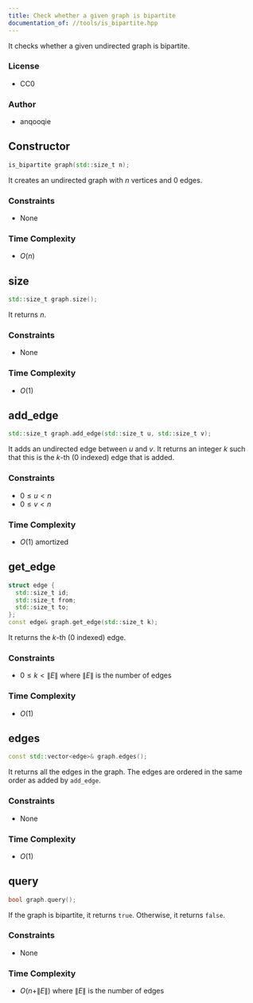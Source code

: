 ```yaml
---
title: Check whether a given graph is bipartite
documentation_of: //tools/is_bipartite.hpp
---
```


It checks whether a given undirected graph is bipartite.

### License
- CC0

### Author
- anqooqie

## Constructor
```cpp
is_bipartite graph(std::size_t n);
```

It creates an undirected graph with $n$ vertices and $0$ edges.

### Constraints
- None

### Time Complexity
- $O(n)$

## size
```cpp
std::size_t graph.size();
```

It returns $n$.

### Constraints
- None

### Time Complexity
- $O(1)$

## add_edge
```cpp
std::size_t graph.add_edge(std::size_t u, std::size_t v);
```

It adds an undirected edge between $u$ and $v$.
It returns an integer $k$ such that this is the $k$-th ($0$ indexed) edge that is added.

### Constraints
- $0 \leq u < n$
- $0 \leq v < n$

### Time Complexity
- $O(1)$ amortized

## get_edge
```cpp
struct edge {
  std::size_t id;
  std::size_t from;
  std::size_t to;
};
const edge& graph.get_edge(std::size_t k);
```

It returns the $k$-th ($0$ indexed) edge.

### Constraints
- $0 \leq k < \|E\|$ where $\|E\|$ is the number of edges

### Time Complexity
- $O(1)$

## edges
```cpp
const std::vector<edge>& graph.edges();
```

It returns all the edges in the graph.
The edges are ordered in the same order as added by `add_edge`.

### Constraints
- None

### Time Complexity
- $O(1)$

## query
```cpp
bool graph.query();
```

If the graph is bipartite, it returns `true`.
Otherwise, it returns `false`.

### Constraints
- None

### Time Complexity
- $O(n + \|E\|)$ where $\|E\|$ is the number of edges
